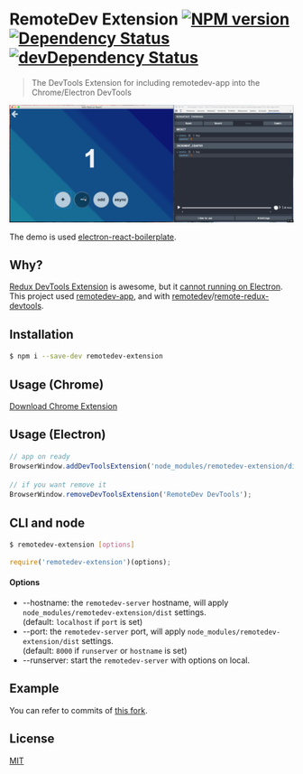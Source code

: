 # RemoteDev Extension [![NPM version](http://img.shields.io/npm/v/remotedev-extension.svg?style=flat)](https://www.npmjs.com/package/remotedev-extension) [![Dependency Status](https://david-dm.org/jhen0409/remotedev-extension.svg)](https://david-dm.org/jhen0409/remotedev-extension) [![devDependency Status](https://david-dm.org/jhen0409/remotedev-extension/dev-status.svg)](https://david-dm.org/jhen0409/remotedev-extension#info=devDependencies)

> The DevTools Extension for including remotedev-app into the Chrome/Electron DevTools

![Demo](demo.gif)

The demo is used [electron-react-boilerplate](https://github.com/chentsulin/electron-react-boilerplate).

## Why?

[Redux DevTools Extension](https://github.com/zalmoxisus/redux-devtools-extension) is awesome, but it [cannot running on Electron](https://github.com/zalmoxisus/redux-devtools-extension/issues/13). This project used [remotedev-app](https://github.com/zalmoxisus/remotedev-app), and with [remotedev](https://github.com/zalmoxisus/remotedev)/[remote-redux-devtools](https://github.com/zalmoxisus/remote-redux-devtools).

## Installation

```bash
$ npm i --save-dev remotedev-extension
```

## Usage (Chrome)

[Download Chrome Extension](https://chrome.google.com/webstore/detail/remotedev-devtools/npmkpkaejamnfodceoimeeioacfcijop)

## Usage (Electron)

```js
// app on ready
BrowserWindow.addDevToolsExtension('node_modules/remotedev-extension/dist');

// if you want remove it
BrowserWindow.removeDevToolsExtension('RemoteDev DevTools');
```

## CLI and node

```bash
$ remotedev-extension [options]
```

```js
require('remotedev-extension')(options);
```

#### Options

* --hostname: the `remotedev-server` hostname, will apply `node_modules/remotedev-extension/dist` settings.  
(default: `localhost` if `port` is set)
* --port: the `remotedev-server` port, will apply `node_modules/remotedev-extension/dist` settings.  
(default: `8000` if `runserver` or `hostname` is set)
* --runserver: start the `remotedev-server` with options on local.

## Example

You can refer to commits of [this fork](https://github.com/jhen0409/electron-react-boilerplate/commits/remotedev-ext).

## License

[MIT](LICENSE)

